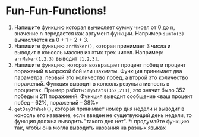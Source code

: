 # Fun-Fun-Functions!

1. Напишите функцию которая вычисляет сумму чисел от 0 до n, значение n передается как аргумент функции. Например `sumTo(3)` вычисляется ка 0 + 1 + 2 + 3.
2. Напишите функцию `arrMaker()`, которая принимает 3 числа и выводит в консоль массив из этих трех чисел. Например: `arrMaker(1,2,3)` выводит `[1,2,3]`.
3. Напишите функцию, которая возвращает процент побед и процент поражений в морской бой или шахматы. Функция принимает два параметра: первый это количество побед, а второй это количество поражений. Функция выводит в консоль результативность в процентах. Пример работы: `myStats(352,211)`, это значит было 352 победы и 211 поражений. Функция выводит сообщение «ваш процент побед - 62%, поражений – 38%»
4. `getDayOfWeek()`, которая принимает номер дня недели и выводит в консоль его название, если введен не сущетвующий день недели, то функция должна выводить "такого дня нет".
*: продумайте функцию так, чтобы она могла выводить названия на разных языках